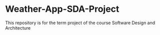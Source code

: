 # Weather-App-SDA-Project
This repository is for the term project of the course Software Design and Architecture
